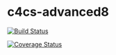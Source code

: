 # c4cs-advanced8


[![Build Status](https://travis-ci.org/hksoren/c4cs-advanced8.png)](https://travis-ci.org/hksoren/c4cs-advanced8)

[![Coverage Status](https://coveralls.io/repos/github/hksoren/c4cs-advanced8/badge.png?branch=master)](https://coveralls.io/github/hksoren/c4cs-advanced8?branch=master)

